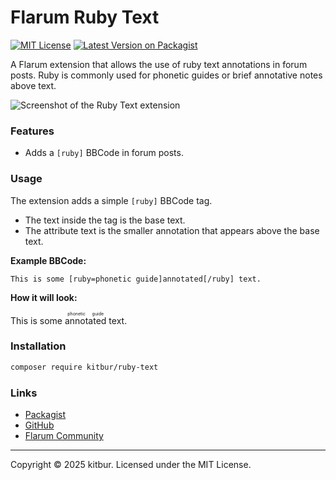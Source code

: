 # Flarum Ruby Text

[![MIT License](https://img.shields.io/badge/license-MIT-blue.svg)](https://github.com/kitbur/ruby-text/blob/main/LICENSE.md)
[![Latest Version on Packagist](https://img.shields.io/packagist/v/kitbur/ruby-text.svg)](#)

A Flarum extension that allows the use of ruby text annotations in forum posts. Ruby is commonly used for phonetic guides or brief annotative notes above text.

![Screenshot of the Ruby Text extension](https://i.imgur.com/EZ9MVUu.png)

### Features

- Adds a `[ruby]` BBCode in forum posts.

### Usage

The extension adds a simple `[ruby]` BBCode tag. 

* The text inside the tag is the base text. 
* The attribute text is the smaller annotation that appears above the base text.

**Example BBCode:**

```
This is some [ruby=phonetic guide]annotated[/ruby] text.
```

**How it will look:**

This is some <ruby>annotated<rt>phonetic guide</rt></ruby> text.

### Installation

```bash
composer require kitbur/ruby-text
```

### Links

- [Packagist](#)
- [GitHub](https://github.com/kitbur/ruby-text)
- [Flarum Community](#)

---

Copyright © 2025 kitbur. Licensed under the MIT License.